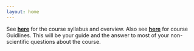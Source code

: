 ```yaml
---
layout: home
---
```

See [**here**](https://bcolabcourses.github.io/ICNspring2025/static_files/CogSci-Overview.pdf) for the course syllabus and overview.
Also see [**here**](https://bcolabcourses.github.io/ICNspring2025/static_files/CogSci-Guidlines.pdf) for course Guidlines. This will be your guide and the answer to most of your non-scientific questions about the course.
